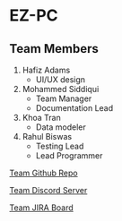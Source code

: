 # EZ-PC
## Team Members
1. Hafiz Adams
   - UI/UX design
2. Mohammed Siddiqui
   - Team Manager
   - Documentation Lead
3. Khoa Tran
   - Data modeler
4. Rahul Biswas
   - Testing Lead
   - Lead Programmer
  
[Team Github Repo](https://github.com/khoatran3005/EZ-PC.git)

[Team Discord Server](https://discord.gg/8jT6CW6sgB)

[Team JIRA Board](https://jira.ggc.edu/browse/SDII24-68)
